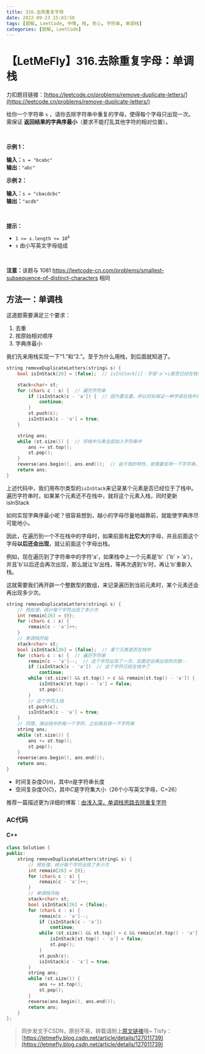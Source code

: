 ```yaml
---
title: 316.去除重复字母
date: 2022-09-23 15:03:58
tags: [题解, LeetCode, 中等, 栈, 贪心, 字符串, 单调栈]
categories: [题解, LeetCode]
---
```


# 【LetMeFly】316.去除重复字母：单调栈

力扣题目链接：[https://leetcode.cn/problems/remove-duplicate-letters/](https://leetcode.cn/problems/remove-duplicate-letters/)

<p>给你一个字符串 <code>s</code> ，请你去除字符串中重复的字母，使得每个字母只出现一次。需保证 <strong>返回结果的字典序最小</strong>（要求不能打乱其他字符的相对位置）。</p>

<p>&nbsp;</p>

<p><strong>示例 1：</strong></p>

<pre>
<strong>输入：</strong><code>s = "bcabc"</code>
<strong>输出<code>：</code></strong><code>"abc"</code>
</pre>

<p><strong>示例 2：</strong></p>

<pre>
<strong>输入：</strong><code>s = "cbacdcbc"</code>
<strong>输出：</strong><code>"acdb"</code></pre>

<p>&nbsp;</p>

<p><strong>提示：</strong></p>

<ul>
	<li><code>1 &lt;= s.length &lt;= 10<sup>4</sup></code></li>
	<li><code>s</code> 由小写英文字母组成</li>
</ul>

<p>&nbsp;</p>

<p><strong>注意：</strong>该题与 1081 <a href="https://leetcode-cn.com/problems/smallest-subsequence-of-distinct-characters">https://leetcode-cn.com/problems/smallest-subsequence-of-distinct-characters</a> 相同</p>


    
## 方法一：单调栈

这道题需要满足三个要求：

1. 去重
2. 按原始相对顺序
3. 字典序最小

我们先来用栈实现一下“1.”和“2.”。至于为什么用栈，到后面就知道了。

```cpp
string removeDuplicateLetters(string& s) {
	bool isInStack[26] = {false};  // isInStack[i]：字母'a'+i是否已经在栈中

	stack<char> st;
	for (char& c : s) {  // 遍历字符串
		if (isInStack[c - 'a']) {  // 因为要去重，所以时刻保证一种字母在栈中只出现一次
			continue;
		}
		st.push(c);
		isInStack[c - 'a'] = true;
	}

	string ans;
	while (st.size()) {  // 将栈中元素全部加入字符串中
		ans += st.top();
		st.pop();
	}
	reverse(ans.begin(), ans.end());  // 由于栈的特性，故需要反转一下字符串，以保证相对顺序不变
	return ans;
}
```

上述代码中，我们用布尔类型的```isInStack```来记录某个元素是否已经位于了栈中。遍历字符串时，如果某个元素还不在栈中，就将这个元素入栈，同时更新isInStack

如何实现字典序最小呢？很容易想到，越小的字母尽量地越靠前，就能使字典序尽可能地小。

因此，在遍历到一个不在栈中的字母时，如果前面有**比它大**的字母，并且前面这个字母**以后还会出现**，就让前面这个字母出栈。

例如，现在遍历到了字符串中的字符'a'，如果栈中上一个元素是'b'（'b' > 'a'），并且'b'以后还会再次出现，那么就让'b'出栈，等再次遇到'b'时，再让'b'重新入栈。

这就需要我们再开辟一个整数型的数组，来记录遍历到当前元素时，某个元素还会再出现多少次。

```cpp
string removeDuplicateLetters(string& s) {
    // 预处理，统计每个字符出现了多少次
    int remain[26] = {0};
    for (char& c : s) {
        remain[c - 'a']++;
    }
    // 单调栈开始
    stack<char> st;
    bool isInStack[26] = {false};  // 某个元素是否在栈中
    for (char& c : s) {  // 遍历字符串
        remain[c - 'a']--;  // 这个字符出现了一次，后面还会再出现的次数--
        if (isInStack[c - 'a'])  // 这个字符已经在栈中了
            continue;
        while (st.size() && st.top() > c && remain[st.top() - 'a']) {  // 如果栈顶字符大于这个字符，并且栈顶字符还会再次出现，就让栈顶字符先出栈，后面再次遇到的时候再入栈
            isInStack[st.top() - 'a'] = false;
            st.pop();
        }
		// 这个字符入栈
        st.push(c);
        isInStack[c - 'a'] = true;
    }
	// 同理，弹出栈中的每一个字符，之后再反转一下字符串
    string ans;
    while (st.size()) {
        ans += st.top();
        st.pop();
    }
    reverse(ans.begin(), ans.end());
    return ans;
}
```

+ 时间复杂度$O(n)$，其中$n$是字符串长度
+ 空间复杂度$O(C)$，其中$C$是字符集大小（26个小写英文字母，C=26）

推荐一篇描述更为详细的博客：[由浅入深，单调栈思路去除重复字符](https://leetcode.cn/problems/remove-duplicate-letters/solution/you-qian-ru-shen-dan-diao-zhan-si-lu-qu-chu-zhong-/1766857/)

### AC代码

#### C++

```cpp
class Solution {
public:
    string removeDuplicateLetters(string& s) {
        // 预处理，统计每个字符出现了多少次
        int remain[26] = {0};
        for (char& c : s) {
            remain[c - 'a']++;
        }
        // 单调栈开始
        stack<char> st;
        bool isInStack[26] = {false};
        for (char& c : s) {
            remain[c - 'a']--;
            if (isInStack[c - 'a'])
                continue;
            while (st.size() && st.top() > c && remain[st.top() - 'a']) {
                isInStack[st.top() - 'a'] = false;
                st.pop();
            }
            st.push(c);
            isInStack[c - 'a'] = true;
        }
        string ans;
        while (st.size()) {
            ans += st.top();
            st.pop();
        }
        reverse(ans.begin(), ans.end());
        return ans;
    }
};
```

> 同步发文于CSDN，原创不易，转载请附上[原文链接](https://blog.letmefly.xyz/2022/09/23/LeetCode%200316.%E5%8E%BB%E9%99%A4%E9%87%8D%E5%A4%8D%E5%AD%97%E6%AF%8D/)哦~
> Tisfy：[https://letmefly.blog.csdn.net/article/details/127011739](https://letmefly.blog.csdn.net/article/details/127011739)
